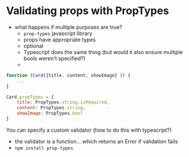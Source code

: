 # Validating props with PropTypes

- what happens if multiple purposes are true?
  - `prop-types` javascript library
  - props have appropriate types
  - optional
  - Typescript does the same thing (but would it also ensure multiple bools weren't specified?)
  -

```js
function (Card({title, content, showImage} )) {
    ...
}

Card.propTypes = {
    title: PropTypes.string.isRequired,
    content: PropTypes.string,
    showImage: PropTypes.bool
}
```

You can specify a custom validator (how to do this with typescript?)
- the validator is a function... which returns an Error if validation fails
- `npm install prop-types`

